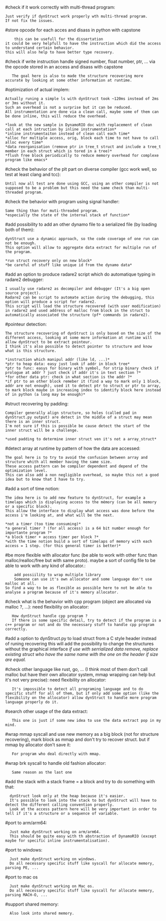 #check if it work correctly with multi-thread program:

	Just verify if dynStruct work properly wth multi-thread program.
	If not fix the issues.

#store opcode for each acces and disass in python with capstone

       	this can be usefull for the dissertation
  	it could be very helpfull to have the instruction which did the access to understand certain behavior.
	this will also help to have better type recovery.
	
#check if write instruction handle signed number, float number, ptr, ... via the opcode stored in an access and disass with capstone

       The goal here is also to made the structure recovering more accurate by looking at some other information at runtime.

#optimization of actual implem:
	
	Actually runing a simple ls with dynStruct took ~120ms instead of 2ms or 3ms without it.  
	Such an overhead is not a surprise but it can be reduced.  
	All instrumentation are done via a clean call, maybe some of them can be done inline, this will reduce the overhead.  

	*look at the new sample in DynamoRIO doc with replacement of clean call at each intruction by inline instrumentation*
	*inline instrumentaiton instead of clean call each time*  
	*alloc for multiple access, orig, block each time to not have to call alloc every time*
	*data reorganisation (remove ptr in tree_t struct and include a tree_t member in each struct which is tored in a tree)*
	*flush free block periodically to reduce memory overhead for complexe program like emacs*

#check the behavior of the plt part on diverse compiler (gcc work well, so test at least clang and tcc):

	Until now all test are done using GCC, using an other compiler is not supposed to be a problem but this need the same check than multi-threaded program.

#check the behavior with program using signal handler:

	Same thing than for muti-threaded program.
	*especially the state of the internal stack of function*

#add possibility to add an other dynamo file to a serialized file (by loading both of them):

	dynStruct use a dynamic approach, so the code coverage of one run can not be enough.
	This option will allow to aggregate data extract for multiple run of the program.

	*run struct recovery only on new block*
	*be careful of stuff like unique id from the dynamo data*

#add an option to produce radare2 script which do automatique typing in radare2 debugger:
     	
	I usually use radare2 as decompiler and debugger (It's a big open source project).  
	Radare2 can be script to automate action during the debugging, this option will produce a script for radare2.  
	This script will load the structure recovered (with user modification) in radare2 and used address of malloc from block in the struct to automatically associated the structure (pf* commands in radare2).

#pointeur detection:
	
	The structure recovering of dynStruct is only based on the size of the different access, looking at some more information at runtime will allow dynStruct to be extract pointeur.  
	I think it's also possible to detect pointer to structure and know what is this structure.  

	*instruction which manipul addr (like ld, ...)*   
	*ptr to heap data: easy just look if addr in block tree*  
	*ptr to func: easys for binary with symbol, for strip binary check if prologue at addr ? just check if addr it's in text section ?*  
	*for other data ptr: check in what section is the addr ?*  
	*if ptr to an other block remeber it (find a way to mark only 1 block, addr are not enough), used it to detect ptr to struct or ptr to array, to mark block maybe in increasing index to identify block here instead of in python (a long may be enough)*  

#struct recovering by padding:
	
	Compiler generally align structure, so holes (called pad in dynStruct.py output) are detect in the middle of a struct may mean there is an inner struct.  
	I'm not sure if this is possible be cause detect the start of the inner struct will be a challenge.  

	*used padding to determine inner struct ven it's not a array_struct*

#detect array at runtime by pattern of how the data are accessed:
	
	The goal here is to try to avoid the confusion between array and structure whith all member having the same size.  
	These access pattern can be compiler dependent and depend of the optimization level.  
	This can also add a non negligible overhead, so maybe this not a good idea but to know that I have to try.


#add a sort of time notion:
        
	The idea here is to add new feature to dynStruct, for example a timelaps which is displaying access to the mémory (can be all memory or a specific block).  
	This allow the interface to display what access was done before the access i'm looking at, and what will be the next.
	
	*not a timer (too time consuming)*  
	*a general timer ? (for all access) is a 64 bit number enough for importante program ?*  
	*a block timer + access timer per block ?*  
	*with the time notion build a sort of timelaps of memory with each access = 1 step. (for this general timer is better)*

#be more flexible with allocator func (be able to work with other func than malloc/realloc/free but with same proto). maybe a sort of config file to be able to work with any kind of allocator.:

    	add possiility to wrap multiple library
    	Someone can use it's own allocator and some language don't use malloc at all.  
	So find a way to be as flexible as possible here to not be able to analyse a program because of it's memory allocator.

#check what is the behavior with cpp program (object are allocated via malloc ?, ...): need flexibility on allocator:

       How dynStruct handle cpp program ?  
       If there is some specific detail, try to detect if the program is a c++ program or not and do the necessary stuff to handle cpp program correctly.

#add a option to dynStruct.py to load struct from a C style header instead of runing recovering
       this will add the possibility to change the structures without the graphical interface
       *if use with serrialized data remove, replace existing struct who have the same name with the one on the header if size are equal.*

#check other language like rust, go, ... (I think most of them don't call malloc but have their own allocator system, mmap wrapping can help but it's not very precise): need flexibility on allocator:

       It's impossible to detect all programing language and to do specific stuff for all of them, but if only add some option (like the flexibility on the allocator) allow dynStruct to handle more program language properly do it.

#search other usage of the data extract:

       This one is just if some new idea to use the data extract pop in my mind.

#wrap mmap syscall and use new memory as a big block (not for structure recovering), mark block as mmap and don't try to recover struct. but if mmap by allocator don't save it:

       For program who deal directly with mmap.

#wrap brk syscall to handle old fashion allocator:

       Same reason as the last one

#add the stack with a stack frame = a block and try to do something with that:

      dynStruct look only at the heap because it's easier.  
      It's possible to look into the stack to but dynStruct will have to detect the different calling convention properly.  
      Look at the access pattern here will be very important in order to tell if it's a structure or a sequence of variable.

#port to arm/arm64:

      Just make dynStruct working on arm/arm64.
      This should be quite easy with th abstraction of DynamoRIO (except maybe for specific inline instrumentalisation).

#port to windows:

      Just make dynStruct working on windows.  
      Do all necessary specific stuff like syscall for allocate memory, parsing PE, ...

#port to mac os

      Just make dynStruct working on Mac os.  
      Do all necessary specific stuff like syscall for allocate memory, parsing MACH-O, ...

#support shared memory:

      Also look into shared memory.
